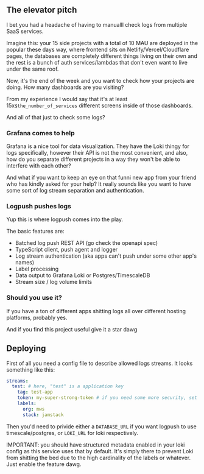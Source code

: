 ## The elevator pitch

I bet you had a headache of having to manualll check logs from multiple SaaS services.

Imagine this: your 15 side projects with a total of 10 MAU are deployed in the popular these days way, where frontend
sits on Netlify/Vercel/Cloudflare pages, the databases are completely different things
living on their own and the rest is a bunch of auth services/lambdas that don't even want to live under the same roof.

Now, it's the end of the week and you want to check how your projects are doing. How many dashboards are you visiting?

From my experience I would say that it's at least 15x`$the_number_of_services` different screens inside of those dashboards.

And all of that just to check some logs?

### Grafana comes to help

Grafana is a nice tool for data visualization. They have the Loki thingy for logs specifically, however their API is not
the most convenient, and also, how do you separate different projects in a way they won't be able to interfere with each other?

And what if you want to keep an eye on that funni new app from your friend who has kindly asked for your help?
It really sounds like you want to have some sort of log stream separation and authentication.

### Logpush pushes logs

Yup this is where logpush comes into the play.

The basic features are:

- Batched log push REST API (go check the openapi spec)
- TypeScript client, push agent and logger
- Log stream authentication (aka apps can't push under some other app's names)
- Label processing
- Data output to Grafana Loki or Postgres/TimescaleDB
- Stream size / log volume limits

### Should you use it?

If you have a ton of different apps shitting logs all over different hosting platforms, probably yes.

And if you find this project useful give it a star dawg

## Deploying

First of all you need a config file to describe allowed logs streams. It looks something like this:
```yml
streams:
  test: # here, "test" is a application key
    tag: test-app
    token: my-super-strong-token # if you need some more security, set this option and pass the same value to http Auth header
    labels:
      org: mws
      stack: jamstack
```

Then you'd need to privide either a `DATABASE_URL` if you want logpush to use timescale/postgres,
or `LOKI_URL` for loki respectively.

IMPORTANT: you should have structured metadata enabled in your loki config as this service uses that by default.
It's simply there to prevent Loki from shitting the bed due to the high cardinality of the labels or whatever.
Just enable the feature dawg.
